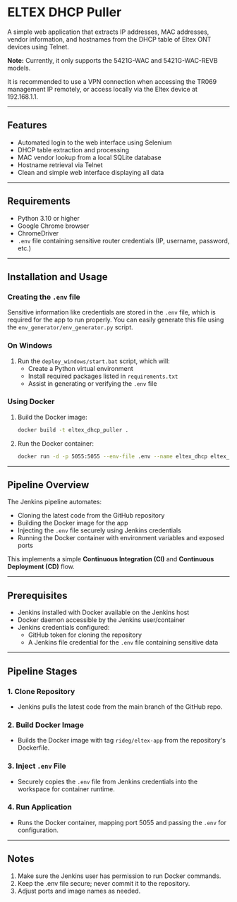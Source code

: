 # ELTEX DHCP Puller

A simple web application that extracts IP addresses, MAC addresses, vendor information, and hostnames from the DHCP table of Eltex ONT devices using Telnet.

**Note:** Currently, it only supports the 5421G-WAC and 5421G-WAC-REVB models.

It is recommended to use a VPN connection when accessing the TR069 management IP remotely, or access locally via the Eltex device at 192.168.1.1.

---

## Features

- Automated login to the web interface using Selenium  
- DHCP table extraction and processing  
- MAC vendor lookup from a local SQLite database  
- Hostname retrieval via Telnet  
- Clean and simple web interface displaying all data  

---

## Requirements

- Python 3.10 or higher  
- Google Chrome browser  
- ChromeDriver  
- `.env` file containing sensitive router credentials (IP, username, password, etc.)

---

## Installation and Usage

### Creating the `.env` file

Sensitive information like credentials are stored in the `.env` file, which is required for the app to run properly. You can easily generate this file using the `env_generator/env_generator.py` script.

### On Windows

1. Run the `deploy_windows/start.bat` script, which will:  
    - Create a Python virtual environment  
    - Install required packages listed in `requirements.txt`  
    - Assist in generating or verifying the `.env` file  

### Using Docker

1. Build the Docker image:  
   ```bash
   docker build -t eltex_dhcp_puller .

2. Run the Docker container:
   ```bash
   docker run -d -p 5055:5055 --env-file .env --name eltex_dhcp eltex_dhcp_puller


---

## Pipeline Overview

The Jenkins pipeline automates:

- Cloning the latest code from the GitHub repository
- Building the Docker image for the app
- Injecting the `.env` file securely using Jenkins credentials
- Running the Docker container with environment variables and exposed ports

This implements a simple **Continuous Integration (CI)** and **Continuous Deployment (CD)** flow.

---

## Prerequisites

- Jenkins installed with Docker available on the Jenkins host
- Docker daemon accessible by the Jenkins user/container
- Jenkins credentials configured:
  - GitHub token for cloning the repository
  - A Jenkins file credential for the `.env` file containing sensitive data

---

## Pipeline Stages

### 1. Clone Repository

- Jenkins pulls the latest code from the main branch of the GitHub repo.

### 2. Build Docker Image

- Builds the Docker image with tag `rideg/eltex-app` from the repository's Dockerfile.

### 3. Inject `.env` File

- Securely copies the `.env` file from Jenkins credentials into the workspace for container runtime.

### 4. Run Application

- Runs the Docker container, mapping port 5055 and passing the `.env` for configuration.

---

## Notes

1. Make sure the Jenkins user has permission to run Docker commands.
2. Keep the .env file secure; never commit it to the repository.
3. Adjust ports and image names as needed.